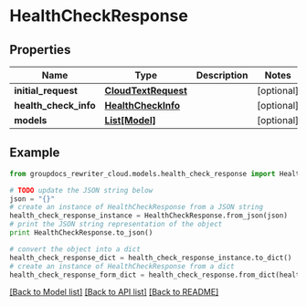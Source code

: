 # HealthCheckResponse


## Properties
Name | Type | Description | Notes
------------ | ------------- | ------------- | -------------
**initial_request** | [**CloudTextRequest**](CloudTextRequest.md) |  | [optional] 
**health_check_info** | [**HealthCheckInfo**](HealthCheckInfo.md) |  | [optional] 
**models** | [**List[Model]**](Model.md) |  | [optional] 

## Example

```python
from groupdocs_rewriter_cloud.models.health_check_response import HealthCheckResponse

# TODO update the JSON string below
json = "{}"
# create an instance of HealthCheckResponse from a JSON string
health_check_response_instance = HealthCheckResponse.from_json(json)
# print the JSON string representation of the object
print HealthCheckResponse.to_json()

# convert the object into a dict
health_check_response_dict = health_check_response_instance.to_dict()
# create an instance of HealthCheckResponse from a dict
health_check_response_form_dict = health_check_response.from_dict(health_check_response_dict)
```
[[Back to Model list]](../README.md#documentation-for-models) [[Back to API list]](../README.md#documentation-for-api-endpoints) [[Back to README]](../README.md)


